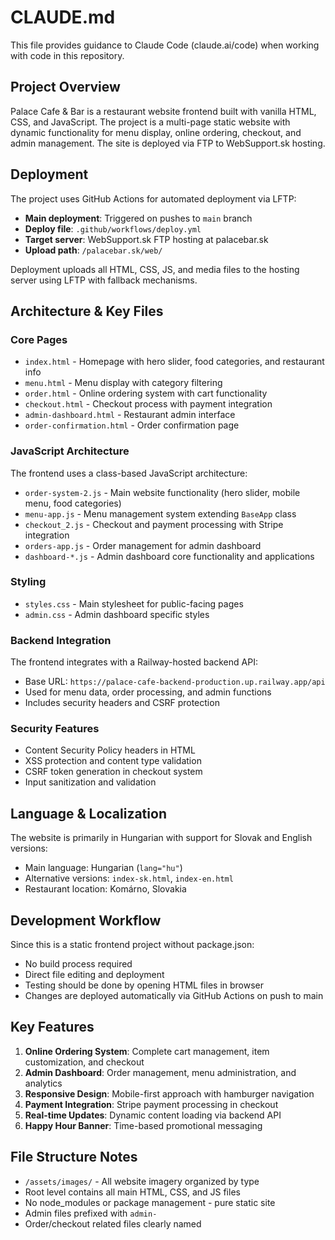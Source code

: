 # CLAUDE.md

This file provides guidance to Claude Code (claude.ai/code) when working with code in this repository.

## Project Overview

Palace Cafe & Bar is a restaurant website frontend built with vanilla HTML, CSS, and JavaScript. The project is a multi-page static website with dynamic functionality for menu display, online ordering, checkout, and admin management. The site is deployed via FTP to WebSupport.sk hosting.

## Deployment

The project uses GitHub Actions for automated deployment via LFTP:

- **Main deployment**: Triggered on pushes to `main` branch
- **Deploy file**: `.github/workflows/deploy.yml`
- **Target server**: WebSupport.sk FTP hosting at palacebar.sk
- **Upload path**: `/palacebar.sk/web/`

Deployment uploads all HTML, CSS, JS, and media files to the hosting server using LFTP with fallback mechanisms.

## Architecture & Key Files

### Core Pages
- `index.html` - Homepage with hero slider, food categories, and restaurant info
- `menu.html` - Menu display with category filtering
- `order.html` - Online ordering system with cart functionality
- `checkout.html` - Checkout process with payment integration
- `admin-dashboard.html` - Restaurant admin interface
- `order-confirmation.html` - Order confirmation page

### JavaScript Architecture
The frontend uses a class-based JavaScript architecture:

- `order-system-2.js` - Main website functionality (hero slider, mobile menu, food categories)
- `menu-app.js` - Menu management system extending `BaseApp` class
- `checkout_2.js` - Checkout and payment processing with Stripe integration
- `orders-app.js` - Order management for admin dashboard
- `dashboard-*.js` - Admin dashboard core functionality and applications

### Styling
- `styles.css` - Main stylesheet for public-facing pages
- `admin.css` - Admin dashboard specific styles

### Backend Integration
The frontend integrates with a Railway-hosted backend API:
- Base URL: `https://palace-cafe-backend-production.up.railway.app/api`
- Used for menu data, order processing, and admin functions
- Includes security headers and CSRF protection

### Security Features
- Content Security Policy headers in HTML
- XSS protection and content type validation
- CSRF token generation in checkout system
- Input sanitization and validation

## Language & Localization

The website is primarily in Hungarian with support for Slovak and English versions:
- Main language: Hungarian (`lang="hu"`)
- Alternative versions: `index-sk.html`, `index-en.html`
- Restaurant location: Komárno, Slovakia

## Development Workflow

Since this is a static frontend project without package.json:
- No build process required
- Direct file editing and deployment
- Testing should be done by opening HTML files in browser
- Changes are deployed automatically via GitHub Actions on push to main

## Key Features

1. **Online Ordering System**: Complete cart management, item customization, and checkout
2. **Admin Dashboard**: Order management, menu administration, and analytics
3. **Responsive Design**: Mobile-first approach with hamburger navigation
4. **Payment Integration**: Stripe payment processing in checkout
5. **Real-time Updates**: Dynamic content loading via backend API
6. **Happy Hour Banner**: Time-based promotional messaging

## File Structure Notes

- `/assets/images/` - All website imagery organized by type
- Root level contains all main HTML, CSS, and JS files
- No node_modules or package management - pure static site
- Admin files prefixed with `admin-`
- Order/checkout related files clearly named